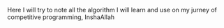 Here I will try to note all the algorithm I will learn and use on my jurney of competitive programming, InshaAllah
